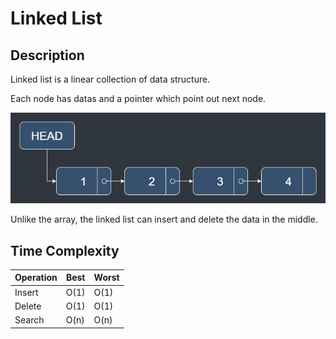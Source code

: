 # Linked List

## Description

Linked list is a linear collection of data structure.

Each node has datas and a pointer which point out next node.

![Linked List](../img/linked_list.png)

Unlike the array, the linked list can insert and delete the data in the middle.

## Time Complexity

| Operation | Best | Worst |
|-----------|------|-------|
| Insert    | O(1) | O(1)  |
| Delete    | O(1) | O(1)  |
| Search    | O(n) | O(n)  |

